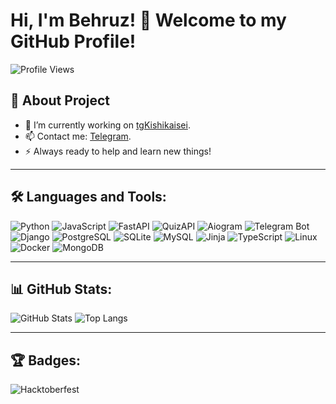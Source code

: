 # Hi, I'm Behruz! 👋 Welcome to my GitHub Profile!

![Profile Views](https://komarev.com/ghpvc/?username=tgKishikaisei&color=blue&style=flat-square)

## 🚀 About Project

- 🔭 I’m currently working on [tgKishikaisei]([(https://github.com/tgKishikaisei/tgKishikaisei/tree/main)]).
- 📫 Contact me: [Telegram](https://t.me/@BehruzAvezmatov).
- ⚡ Always ready to help and learn new things!

---

## 🛠️ Languages and Tools:

![Python](https://img.shields.io/badge/Python-3776AB?style=for-the-badge&logo=python&logoColor=white)
![JavaScript](https://img.shields.io/badge/JavaScript-F7DF1E?style=for-the-badge&logo=javascript&logoColor=black)
![FastAPI](https://img.shields.io/badge/FastAPI-009688?style=for-the-badge&logo=fastapi&logoColor=white)
![QuizAPI](https://img.shields.io/badge/QuizAPI-FF6F00?style=for-the-badge)
![Aiogram](https://img.shields.io/badge/Aiogram-2C2D72?style=for-the-badge)
![Telegram Bot](https://img.shields.io/badge/Telegram%20Bot-2CA5E0?style=for-the-badge&logo=telegram&logoColor=white)
![Django](https://img.shields.io/badge/Django-092E20?style=for-the-badge&logo=django&logoColor=white)
![PostgreSQL](https://img.shields.io/badge/PostgreSQL-316192?style=for-the-badge&logo=postgresql&logoColor=white)
![SQLite](https://img.shields.io/badge/SQLite-003B57?style=for-the-badge&logo=sqlite&logoColor=white)
![MySQL](https://img.shields.io/badge/MySQL-4479A1?style=for-the-badge&logo=mysql&logoColor=white)
![Jinja](https://img.shields.io/badge/Jinja-B41717?style=for-the-badge&logo=jinja&logoColor=white)
![TypeScript](https://img.shields.io/badge/TypeScript-007ACC?style=for-the-badge&logo=typescript&logoColor=white)
![Linux](https://img.shields.io/badge/Linux-FCC624?style=for-the-badge&logo=linux&logoColor=black)
![Docker](https://img.shields.io/badge/Docker-2496ED?style=for-the-badge&logo=docker&logoColor=white)
![MongoDB](https://img.shields.io/badge/MongoDB-4EA94B?style=for-the-badge&logo=mongodb&logoColor=white)

---

## 📊 GitHub Stats:

![GitHub Stats](https://github-readme-stats.vercel.app/api?username=tgKishikaisei&show_icons=true&theme=radical)
![Top Langs](https://github-readme-stats.vercel.app/api/top-langs/?username=tgKishikaisei&layout=compact&theme=radical)
  

---

## 🏆 Badges:
![Hacktoberfest](https://img.shields.io/badge/Hacktoberfest-2022-blueviolet?style=for-the-badge)

